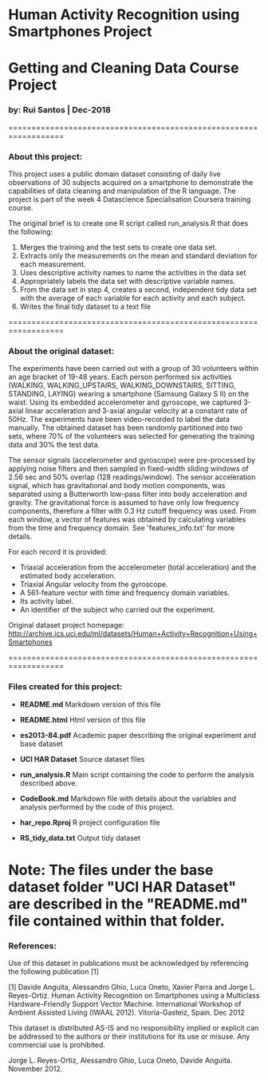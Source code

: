 
# Human Activity Recognition using Smartphones Project
# Getting and Cleaning Data Course Project
### by: Rui Santos | Dec-2018

==================================================================

### About this project:

This project uses a public domain dataset consisting of daily live observations of 30 subjects acquired on a smartphone to demonstrate the capabilities of data cleaning and manipulation of the R language. The project is part of the week 4 Datascience Specialisation Coursera training course.

The original brief is to create one R script called run_analysis.R that does the following:

1. Merges the training and the test sets to create one data set.
2. Extracts only the measurements on the mean and standard deviation for each measurement.
3. Uses descriptive activity names to name the activities in the data set
4. Appropriately labels the data set with descriptive variable names.
5. From the data set in step 4, creates a second, independent tidy data set with the average of each variable for each activity and each subject.
6. Writes the final tidy dataset to a text file

==================================================================

### About the original dataset:

The experiments have been carried out with a group of 30 volunteers within an age bracket of 19-48 years. Each person performed six activities (WALKING, WALKING_UPSTAIRS, WALKING_DOWNSTAIRS, SITTING, STANDING, LAYING) wearing a smartphone (Samsung Galaxy S II) on the waist. Using its embedded accelerometer and gyroscope, we captured 3-axial linear acceleration and 3-axial angular velocity at a constant rate of 50Hz. The experiments have been video-recorded to label the data manually. The obtained dataset has been randomly partitioned into two sets, where 70% of the volunteers was selected for generating the training data and 30% the test data. 

The sensor signals (accelerometer and gyroscope) were pre-processed by applying noise filters and then sampled in fixed-width sliding windows of 2.56 sec and 50% overlap (128 readings/window). The sensor acceleration signal, which has gravitational and body motion components, was separated using a Butterworth low-pass filter into body acceleration and gravity. The gravitational force is assumed to have only low frequency components, therefore a filter with 0.3 Hz cutoff frequency was used. From each window, a vector of features was obtained by calculating variables from the time and frequency domain. See 'features_info.txt' for more details. 

For each record it is provided:

- Triaxial acceleration from the accelerometer (total acceleration) and the estimated body acceleration.
- Triaxial Angular velocity from the gyroscope. 
- A 561-feature vector with time and frequency domain variables. 
- Its activity label. 
- An identifier of the subject who carried out the experiment.

Original dataset project homepage: http://archive.ics.uci.edu/ml/datasets/Human+Activity+Recognition+Using+Smartphones

==================================================================

### Files created for this project:

- **README.md**             Markdown version of this file

- **README.html**           Html version of this file

- **es2013-84.pdf**         Academic paper describing the original experiment and base dataset

- **UCI HAR Dataset**       Source dataset files 

- **run_analysis.R**        Main script containing the code to perform the analysis described above.

- **CodeBook.md**           Markdown file with details about the variables and analysis performed by the code of this project.

- **har_repo.Rproj**        R project configuration file

- **RS_tidy_data.txt**      Output tidy dataset

Note: The files under the base dataset folder "UCI HAR Dataset" are described in the "README.md" file contained within that folder.
==================================================================

### References:

Use of this dataset in publications must be acknowledged by referencing the following publication [1] 

[1] Davide Anguita, Alessandro Ghio, Luca Oneto, Xavier Parra and Jorge L. Reyes-Ortiz. Human Activity Recognition on Smartphones using a Multiclass Hardware-Friendly Support Vector Machine. International Workshop of Ambient Assisted Living (IWAAL 2012). Vitoria-Gasteiz, Spain. Dec 2012

This dataset is distributed AS-IS and no responsibility implied or explicit can be addressed to the authors or their institutions for its use or misuse. Any commercial use is prohibited.

Jorge L. Reyes-Ortiz, Alessandro Ghio, Luca Oneto, Davide Anguita. November 2012.

